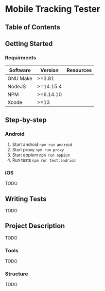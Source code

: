 # Mobile Tracking Tester 

## Table of Contents


## Getting Started

### Requirments

|Software |Version   |Resources |
|---------|----------|----------|
|GNU Make |>=3.81    |          |
|NodeJS   |>=14.15.4 |          |
|NPM      |>=6.14.10 |          |
|Xcode    |>=13      |          |

##  Step-by-step

### Android
1. Start android `npm run android`
2. Start proxy `npm run proxy`
3. Start appium `npm run appium`
4. Run tests `npm run test:andriod`

### iOS
TODO

## Writing Tests
TODO

## Project Description
TODO

### Tools
TODO

### Structure
TODO
